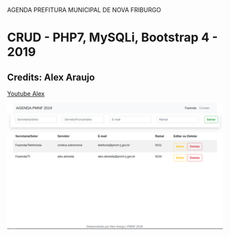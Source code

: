 AGENDA PREFITURA MUNICIPAL DE NOVA FRIBURGO 
# CRUD - PHP7, MySQLi, Bootstrap 4 - 2019
## Credits: Alex Araujo
<a href="https://www.youtube.com/watch?v=3xRMUDC74Cw&t=31s" target="_blank">Youtube Alex</a>

![pg](https://github.com/sanderweb/agenda/blob/master/img/agenda_pmnf.png)
